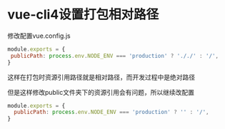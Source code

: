 # vue-cli4设置打包相对路径

修改配置vue.config.js
```js
module.exports = {
 publicPath: process.env.NODE_ENV === 'production' ? '././' : '/',
}
```

这样在打包时资源引用路径就是相对路径，而开发过程中是绝对路径

但是这样修改public文件夹下的资源引用会有问题，所以继续改配置
```js
module.exports = {
  publicPath: process.env.NODE_ENV === 'production' ? '' : '/',
}

```